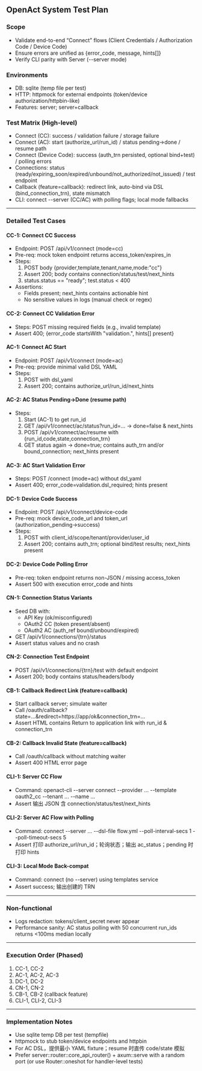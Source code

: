 ## OpenAct System Test Plan

### Scope
- Validate end-to-end “Connect” flows (Client Credentials / Authorization Code / Device Code)
- Ensure errors are unified as {error_code, message, hints[]}
- Verify CLI parity with Server (--server mode)

### Environments
- DB: sqlite (temp file per test)
- HTTP: httpmock for external endpoints (token/device authorization/httpbin-like)
- Features: server; server+callback

### Test Matrix (High-level)
- Connect (CC): success / validation failure / storage failure
- Connect (AC): start (authorize_url/run_id) / status pending→done / resume path
- Connect (Device Code): success (auth_trn persisted, optional bind+test) / polling errors
- Connections: status (ready/expiring_soon/expired/unbound/not_authorized/not_issued) / test endpoint
- Callback (feature=callback): redirect link, auto-bind via DSL (bind_connection_trn), state mismatch
- CLI: connect --server (CC/AC) with polling flags; local mode fallbacks

---

### Detailed Test Cases

#### CC-1: Connect CC Success
- Endpoint: POST /api/v1/connect (mode=cc)
- Pre-req: mock token endpoint returns access_token/expires_in
- Steps:
  1) POST body {provider,template,tenant,name,mode:"cc"}
  2) Assert 200; body contains connection/status/test/next_hints
  3) status.status == "ready"; test.status < 400
- Assertions:
  - Fields present; next_hints contains actionable hint
  - No sensitive values in logs (manual check or regex)

#### CC-2: Connect CC Validation Error
- Steps: POST missing required fields (e.g., invalid template)
- Assert 400; {error_code startsWith "validation.", hints[] present}

#### AC-1: Connect AC Start
- Endpoint: POST /api/v1/connect (mode=ac)
- Pre-req: provide minimal valid DSL YAML
- Steps:
  1) POST with dsl_yaml
  2) Assert 200; contains authorize_url/run_id/next_hints

#### AC-2: AC Status Pending→Done (resume path)
- Steps:
  1) Start (AC-1) to get run_id
  2) GET /api/v1/connect/ac/status?run_id=... → done=false & next_hints
  3) POST /api/v1/connect/ac/resume with {run_id,code,state,connection_trn}
  4) GET status again → done=true; contains auth_trn and/or bound_connection; next_hints present

#### AC-3: AC Start Validation Error
- Steps: POST /connect (mode=ac) without dsl_yaml
- Assert 400; error_code=validation.dsl_required; hints present

#### DC-1: Device Code Success
- Endpoint: POST /api/v1/connect/device-code
- Pre-req: mock device_code_url and token_url (authorization_pending→success)
- Steps:
  1) POST with client_id/scope/tenant/provider/user_id
  2) Assert 200; contains auth_trn; optional bind/test results; next_hints present

#### DC-2: Device Code Polling Error
- Pre-req: token endpoint returns non-JSON / missing access_token
- Assert 500 with execution error_code and hints

#### CN-1: Connection Status Variants
- Seed DB with:
  - API Key (ok/misconfigured)
  - OAuth2 CC (token present/absent)
  - OAuth2 AC (auth_ref bound/unbound/expired)
- GET /api/v1/connections/{trn}/status
- Assert status values and no crash

#### CN-2: Connection Test Endpoint
- POST /api/v1/connections/{trn}/test with default endpoint
- Assert 200; body contains status/headers/body

#### CB-1: Callback Redirect Link (feature=callback)
- Start callback server; simulate waiter
- Call /oauth/callback?state=...&redirect=https://app/ok&connection_trn=...
- Assert HTML contains Return to application link with run_id & connection_trn

#### CB-2: Callback Invalid State (feature=callback)
- Call /oauth/callback without matching waiter
- Assert 400 HTML error page

#### CLI-1: Server CC Flow
- Command: openact-cli --server <base> connect --provider ... --template oauth2_cc --tenant ... --name ...
- Assert 输出 JSON 含 connection/status/test/next_hints

#### CLI-2: Server AC Flow with Polling
- Command: connect --server ... --dsl-file flow.yml --poll-interval-secs 1 --poll-timeout-secs 5
- Assert 打印 authorize_url/run_id；轮询状态；输出 ac_status；pending 时打印 hints

#### CLI-3: Local Mode Back-compat
- Command: connect (no --server) using templates service
- Assert success; 输出创建的 TRN

---

### Non-functional
- Logs redaction: tokens/client_secret never appear
- Performance sanity: AC status polling with 50 concurrent run_ids returns <100ms median locally

---

### Execution Order (Phased)
1) CC-1, CC-2
2) AC-1, AC-2, AC-3
3) DC-1, DC-2
4) CN-1, CN-2
5) CB-1, CB-2 (callback feature)
6) CLI-1, CLI-2, CLI-3

---

### Implementation Notes
- Use sqlite temp DB per test (tempfile)
- httpmock to stub token/device endpoints and httpbin
- For AC DSL，提供最小 YAML fixture；resume 时直传 code/state 模拟
- Prefer server::router::core_api_router() + axum::serve with a random port (or use Router::oneshot for handler-level tests)
